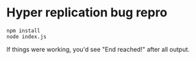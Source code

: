 # Hyper replication bug repro

```
npm install
node index.js
```

If things were working, you'd see "End reached!" after all output.
